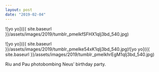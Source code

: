 ```yaml
---
layout: post
date: "2019-02-04"
---
```


![yo yo]({{ site.baseurl }}/assets/images/2019/tumblr_pmelkfSFHX1qlj3bd_540.jpg)

![yo yo]({{ site.baseurl }}/assets/images/2019/tumblr_pmelke54xK1qlj3bd_540.jpg)![yo yo]({{ site.baseurl }}/assets/images/2019/tumblr_pmelkhrEgM1qlj3bd_540.jpg)

Riu and Pau photobombing Neus’ birthday party.
